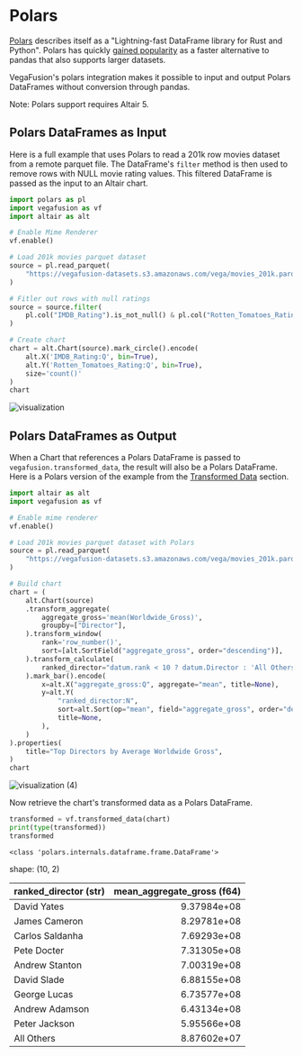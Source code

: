 # Polars

[Polars](https://www.pola.rs/) describes itself as a "Lightning-fast DataFrame library for Rust and Python". Polars has quickly [gained popularity](https://star-history.com/#pola-rs/polars&Date) as a faster alternative to pandas that also supports larger datasets.

VegaFusion's polars integration makes it possible to input and output Polars DataFrames without conversion through pandas.

Note: Polars support requires Altair 5.

## Polars DataFrames as Input
Here is a full example that uses Polars to read a 201k row movies dataset from a remote parquet file. The DataFrame's `filter` method is then used to remove rows with NULL movie rating values. This filtered DataFrame is passed as the input to an Altair chart.

```python
import polars as pl
import vegafusion as vf
import altair as alt

# Enable Mime Renderer
vf.enable()

# Load 201k movies parquet dataset
source = pl.read_parquet(
    "https://vegafusion-datasets.s3.amazonaws.com/vega/movies_201k.parquet"
)

# Fitler out rows with null ratings
source = source.filter(
    pl.col("IMDB_Rating").is_not_null() & pl.col("Rotten_Tomatoes_Rating").is_not_null()
)

# Create chart
chart = alt.Chart(source).mark_circle().encode(
    alt.X('IMDB_Rating:Q', bin=True),
    alt.Y('Rotten_Tomatoes_Rating:Q', bin=True),
    size='count()'
)
chart
```

![visualization](https://user-images.githubusercontent.com/15064365/226755752-c88e37a5-80a8-4ccd-85d0-554974079cb6.png)

## Polars DataFrames as Output
When a Chart that references a Polars DataFrame is passed to `vegafusion.transformed_data`, the result will also be a Polars DataFrame. Here is a Polars version of the example from the [Transformed Data](transformed_data.md) section.

```python
import altair as alt
import vegafusion as vf

# Enable mime renderer
vf.enable()

# Load 201k movies parquet dataset with Polars
source = pl.read_parquet(
    "https://vegafusion-datasets.s3.amazonaws.com/vega/movies_201k.parquet"
)

# Build chart
chart = (
    alt.Chart(source)
    .transform_aggregate(
        aggregate_gross='mean(Worldwide_Gross)',
        groupby=["Director"],
    ).transform_window(
        rank='row_number()',
        sort=[alt.SortField("aggregate_gross", order="descending")],
    ).transform_calculate(
        ranked_director="datum.rank < 10 ? datum.Director : 'All Others'"
    ).mark_bar().encode(
        x=alt.X("aggregate_gross:Q", aggregate="mean", title=None),
        y=alt.Y(
            "ranked_director:N",
            sort=alt.Sort(op="mean", field="aggregate_gross", order="descending"),
            title=None,
        ),
    )
).properties(
    title="Top Directors by Average Worldwide Gross",
)
chart
```
![visualization (4)](https://user-images.githubusercontent.com/15064365/209851553-b6af2a14-affe-4a54-ba17-2590bdbc957d.png)

Now retrieve the chart's transformed data as a Polars DataFrame.

```python
transformed = vf.transformed_data(chart)
print(type(transformed))
transformed
```
```
<class 'polars.internals.dataframe.frame.DataFrame'>
```
shape: (10, 2)

| ranked_director (str) | mean_aggregate_gross (f64) |
|:----------------------|---------------------------:|
| David Yates           |                9.37984e+08 |
| James Cameron         |                8.29781e+08 |
| Carlos Saldanha       |                7.69293e+08 |
| Pete Docter           |                7.31305e+08 |
| Andrew Stanton        |                7.00319e+08 |
| David Slade           |                6.88155e+08 |
| George Lucas          |                6.73577e+08 |
| Andrew Adamson        |                6.43134e+08 |
| Peter Jackson         |                5.95566e+08 |
| All Others            |                8.87602e+07 |

